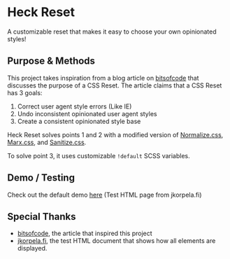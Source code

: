 # Heck Reset
A customizable reset that makes it easy to choose your own opinionated styles!

## Purpose & Methods
This project takes inspiration from a blog article on [bitsofcode](https://bitsofco.de/a-look-at-css-resets-in-2018/) that discusses the purpose of a CSS Reset. The article claims that a CSS Reset has 3 goals: 

1. Correct user agent style errors (Like IE)
2. Undo inconsistent opinionated user agent styles
3. Create a consistent opinionated style base

Heck Reset solves points 1 and 2 with a modified version of [Normalize.css](https://github.com/necolas/normalize.css), [Marx.css](https://github.com/mblode/marx), and [Sanitize.css](https://github.com/csstools/sanitize.css).

To solve point 3, it uses customizable `!default` SCSS variables.

## Demo / Testing
Check out the default demo [here](test.html) \(Test HTML page from jkorpela.fi\)

## Special Thanks
- [bitsofcode](https://bitsofco.de/a-look-at-css-resets-in-2018/), the article that inspired this project
- [jkorpela.fi](http://jkorpela.fi/www/testel.html), the test HTML document that shows how all elements are displayed.
